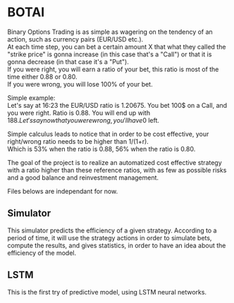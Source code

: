# BOTAI
Binary Options Trading is as simple as wagering on the tendency of an action, such as currency pairs (EUR/USD etc.).  
At each time step, you can bet a certain amount X that  what they called the "strike price" is gonna increase (in this case that's a "Call") or that it is gonna decrease (in that case it's a "Put").  
If you were right, you will earn a ratio of your bet, this ratio is most of the time either 0.88 or 0.80.  
If you were wrong, you will lose 100% of your bet.  

Simple example:  
Let's say at 16:23 the EUR/USD ratio is 1.20675. You bet 100$ on a Call, and you were right. Ratio is 0.88. You will end up with 188$. Let's say now that you were wrong, you'll have 0$ left.  

Simple calculus leads to notice that in order to be cost effective, your right/wrong ratio needs to be higher than 1/(1+r).  
Which is 53% when the ratio is 0.88, 56% when the ratio is 0.80.  

The goal of the project is to realize an automatized cost effective strategy with a ratio higher than these reference ratios, with as few as possible risks and a good balance and reinvestment management.

Files belows are independant for now.  


## Simulator
This simulator predicts the efficiency of a given strategy. According to a period of time, it will use the strategy actions in order to simulate bets, compute the results, and gives statistics, in order to have an idea about the efficiency of the model.


## LSTM
This is the first try of predictive model, using LSTM neural networks.
